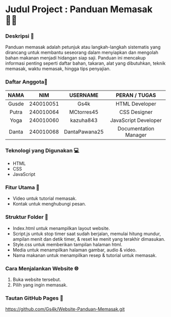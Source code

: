 # Judul Project : Panduan Memasak 🧑‍🍳
### Deskripsi :page_with_curl:
Panduan memasak adalah petunjuk atau langkah-langkah sistematis yang dirancang untuk membantu seseorang dalam menyiapkan dan mengolah bahan makanan menjadi hidangan siap saji. Panduan ini mencakup informasi penting seperti daftar bahan, takaran, alat yang dibutuhkan, teknik memasak, waktu memasak, hingga tips penyajian.
### Daftar Anggota🧍
| NAMA          | NIM         | USERNAME        | PERAN / TUGAS         |
| :-----------: | ----------- | :-------------: | :-------------------: |
| Gusde         | 240010051   | Gs4k            | HTML Developer        |
| Putra         | 240010064   | MCtorres45      | CSS Designer          |
| Yoga          | 240010060   | kazuha843       | JavaScript Developer  |
| Danta         | 240010068   | DantaPawana25   | Documentation Manager |

### Teknologi yang Digunakan :computer:
- HTML
- CSS
- JavaScript

### Fitur Utama :wrench:
- Video untuk tutorial memasak.
- Kontak untuk menghubungi pesan.
  
### Struktur Folder :open_file_folder:
- Index.html untuk menampilkan layout website.
- Script.js untuk stop timer saat sudah berjalan, memulai hitung mundur, ampilan menit dan detik timer, & reset ke menit yang terakhir dimasukan.
- Style.css untuk memberikan tampilan halaman html.
- Media untuk menampilkan halaman gambar, audio & video.
- Nama makanan untuk menampilkan resep & tutorial untuk memasak.

### Cara Menjalankan Website :globe_with_meridians:
1. Buka website tersebut.
2. Pilih yang ingin memasak.

### Tautan GitHub Pages :link:
https://github.com/Gs4k/Website-Panduan-Memasak.git
